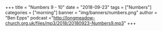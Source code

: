+++
title = "Numbers 9 - 10"
date = "2018-09-23"
tags = ["Numbers"]
categories = ["morning"]
banner = "img/banners/numbers.png"
author = "Ben Epps"
podcast ="http://longmeadow-church.org.uk/files/mp3/2018/20180923-Numbers9.mp3"
+++
